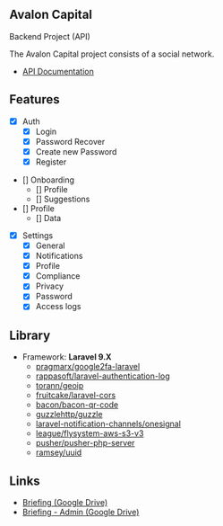 ## Avalon Capital

Backend Project (API)

The Avalon Capital
project consists of a social network.

-   [API Documentation]()

## Features

-   [x] Auth
    -   [x] Login
    -   [x] Password Recover
    -   [x] Create new Password
    -   [x] Register
-   [] Onboarding
    -   [] Profile
    -   [] Suggestions
-   [] Profile
    -   [] Data
-   [x] Settings
    -   [x] General
    -   [x] Notifications
    -   [x] Profile
    -   [x] Compliance
    -   [x] Privacy
    -   [x] Password
    -   [x] Access logs

## Library

-   Framework: **Laravel 9.X**
    -   [pragmarx/google2fa-laravel](https://github.com/antonioribeiro/google2fa-laravel)
    -   [rappasoft/laravel-authentication-log](https://github.com/rappasoft/laravel-authentication-log)
    -   [torann/geoip](https://github.com/Torann/laravel-geoip)
    -   [fruitcake/laravel-cors](https://github.com/fruitcake/laravel-cors)
    -   [bacon/bacon-qr-code](https://github.com/bacon/bacon-qr-code)
    -   [guzzlehttp/guzzle](https://github.com/guzzlehttp/guzzle)
    -   [laravel-notification-channels/onesignal](https://github.com/laravel-notification-channels/onesignal)
    -   [league/flysystem-aws-s3-v3](https://github.com/league/flysystem-aws-s3-v3)
    -   [pusher/pusher-php-server](https://github.com/pusher/pusher-php-server)
    -   [ramsey/uuid](https://github.com/ramsey/uuid)

## Links

-   [Briefing (Google Drive)]()
-   [Briefing - Admin (Google Drive)]()
